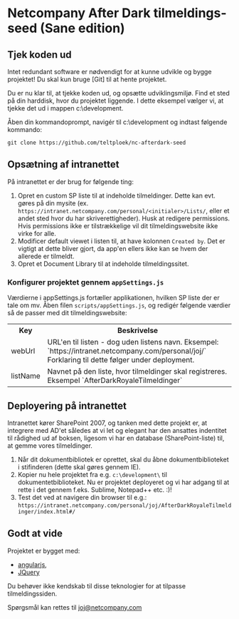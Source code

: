 # Netcompany After Dark tilmeldings-seed (Sane edition)

## Tjek koden ud
Intet redundant software er nødvendigt for at kunne udvikle og bygge projektet! Du skal kun bruge [Git] til at hente projektet. 

[1]: http://git-scm.com/downloads           "Git"

Du er nu klar til, at tjekke koden ud, og opsætte udviklingsmiljø. Find et sted på din harddisk, hvor du projektet liggende. I dette eksempel vælger vi, at tjekke det ud i mappen c:\development.

Åben din kommandoprompt, navigér til c:\development og indtast følgende kommando:

``` git clone https://github.com/teltploek/nc-afterdark-seed ```

## Opsætning af intranettet

På intranettet er der brug for følgende ting:
  1) Opret en custom SP liste til at indeholde tilmeldinger. Dette kan evt. gøres på din mysite (ex. `https://intranet.netcompany.com/personal/<initialer>/Lists/`, eller et andet sted hvor du har skriverettigheder). Husk at redigere permissions. Hvis permissions ikke er tilstrækkelige vil dit tilmeldingswebsite ikke virke for alle.
  2) Modificer default viewet i listen til, at have kolonnen `Created by`. Det er vigtigt at dette bliver gjort, da app'en ellers ikke kan se hvem der allerede er tilmeldt.
  3) Opret et Document Library til at indeholde tilmeldingssitet.

### Konfigurer projektet gennem `appSettings.js`

 Værdierne i appSettings.js fortæller applikationen, hvilken SP liste der er tale om mv.
 Åben filen `scripts/appSettings.js`, og redigér følgende værdier så de passer med dit tilmeldingswebsite:
 
 <table>
  <tr>
    <th>Key</th><th>Beskrivelse</th>
  </tr>
  <tr>
    <td>webUrl</td>
    <td>
      URL'en til listen - dog uden listens navn. Eksempel: `https://intranet.netcompany.com/personal/joj/`
      Forklaring til dette følger under deployment.
    </td>
  </tr>
  <tr>
    <td>listName</td>
    <td>
      Navnet på den liste, hvor tilmeldinger skal registreres. Eksempel `AfterDarkRoyaleTilmeldinger`
    </td>
  </tr>
</table>  

## Deployering på intranettet

Intranettet kører SharePoint 2007, og tanken med dette projekt er, at integrere med AD'et således at vi let og elegant har den ansattes indentitet til rådighed ud af boksen, ligesom vi har en database (SharePoint-liste) til, at gemme vores tilmeldinger. 

  1) Når dit dokumentbibliotek er oprettet, skal du åbne dokumentbiblioteket i stifinderen (dette skal gøres gennem IE).
  2) Kopier nu hele projektet fra e.g. `c:\development\` til dokumentetbiblioteket. Nu er projektet deployeret og vi har adgang til at rette i det gennem f.eks. Sublime, Notepad++ etc. :)! 
  3) Test det ved at navigere din browser til e.g.:
  ```https://intranet.netcompany.com/personal/joj/AfterDarkRoyaleTilmeldinger/index.html#/```

## Godt at vide

Projektet er bygget med:
  * [angularjs](http://angularjs.org/),
  * [JQuery](http://jquery.com/)

Du behøver ikke kendskab til disse teknologier for at tilpasse tilmeldingssiden.

Spørgsmål kan rettes til joj@netcompany.com
